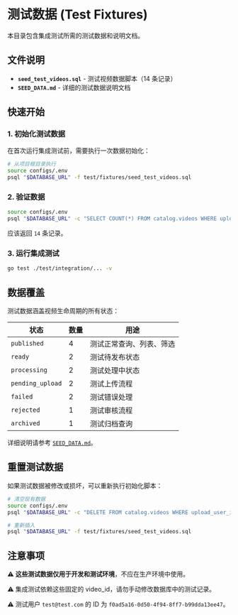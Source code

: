# 测试数据 (Test Fixtures)

本目录包含集成测试所需的测试数据和说明文档。

## 文件说明

- **`seed_test_videos.sql`** - 测试视频数据脚本（14 条记录）
- **`SEED_DATA.md`** - 详细的测试数据说明文档

## 快速开始

### 1. 初始化测试数据

在首次运行集成测试前，需要执行一次数据初始化：

```bash
# 从项目根目录执行
source configs/.env
psql "$DATABASE_URL" -f test/fixtures/seed_test_videos.sql
```

### 2. 验证数据

```bash
source configs/.env
psql "$DATABASE_URL" -c "SELECT COUNT(*) FROM catalog.videos WHERE upload_user_id = 'f0ad5a16-0d50-4f94-8ff7-b99dda13ee47';"
```

应该返回 `14` 条记录。

### 3. 运行集成测试

```bash
go test ./test/integration/... -v
```

## 数据覆盖

测试数据涵盖视频生命周期的所有状态：

| 状态 | 数量 | 用途 |
|------|------|------|
| `published` | 4 | 测试正常查询、列表、筛选 |
| `ready` | 2 | 测试待发布状态 |
| `processing` | 2 | 测试处理中状态 |
| `pending_upload` | 2 | 测试上传流程 |
| `failed` | 2 | 测试错误处理 |
| `rejected` | 1 | 测试审核流程 |
| `archived` | 1 | 测试归档查询 |

详细说明请参考 [`SEED_DATA.md`](./SEED_DATA.md)。

## 重置测试数据

如果测试数据被修改或损坏，可以重新执行初始化脚本：

```bash
# 清空现有数据
source configs/.env
psql "$DATABASE_URL" -c "DELETE FROM catalog.videos WHERE upload_user_id = 'f0ad5a16-0d50-4f94-8ff7-b99dda13ee47';"

# 重新插入
psql "$DATABASE_URL" -f test/fixtures/seed_test_videos.sql
```

## 注意事项

⚠️ **这些测试数据仅用于开发和测试环境**，不应在生产环境中使用。

⚠️ 集成测试依赖这些固定的 video_id，请勿手动修改数据库中的测试记录。

⚠️ 测试用户 `test@test.com` 的 ID 为 `f0ad5a16-0d50-4f94-8ff7-b99dda13ee47`。
